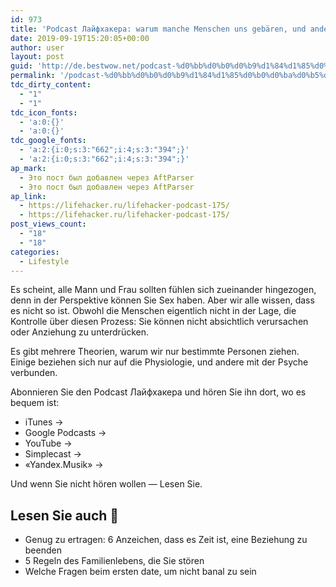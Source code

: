 ```yaml
---
id: 973
title: 'Podcast Лайфхакера: warum manche Menschen uns gebären, und andere bleiben in френдзоне'
date: 2019-09-19T15:20:05+00:00
author: user
layout: post
guid: 'http://de.bestwow.net/podcast-%d0%bb%d0%b0%d0%b9%d1%84%d1%85%d0%b0%d0%ba%d0%b5%d1%80%d0%b0-warum-manche-menschen-uns-gebaren-und-andere-bleiben-in-%d1%84%d1%80%d0%b5%d0%bd%d0%b4%d0%b7%d0%be%d0%bd%d0%b5/'
permalink: '/podcast-%d0%bb%d0%b0%d0%b9%d1%84%d1%85%d0%b0%d0%ba%d0%b5%d1%80%d0%b0-warum-manche-menschen-uns-gebaren-und-andere-bleiben-in-%d1%84%d1%80%d0%b5%d0%bd%d0%b4%d0%b7%d0%be%d0%bd%d0%b5/'
tdc_dirty_content:
  - "1"
  - "1"
tdc_icon_fonts:
  - 'a:0:{}'
  - 'a:0:{}'
tdc_google_fonts:
  - 'a:2:{i:0;s:3:"662";i:4;s:3:"394";}'
  - 'a:2:{i:0;s:3:"662";i:4;s:3:"394";}'
ap_mark:
  - Это пост был добавлен через AftParser
  - Это пост был добавлен через AftParser
ap_link:
  - https://lifehacker.ru/lifehacker-podcast-175/
  - https://lifehacker.ru/lifehacker-podcast-175/
post_views_count:
  - "18"
  - "18"
categories:
  - Lifestyle
---
```

Es scheint, alle Mann und Frau sollten fühlen sich zueinander hingezogen, denn in der Perspektive können Sie Sex haben. Aber wir alle wissen, dass es nicht so ist. Obwohl die Menschen eigentlich nicht in der Lage, die Kontrolle über diesen Prozess: Sie können nicht absichtlich verursachen oder Anziehung zu unterdrücken.

Es gibt mehrere Theorien, warum wir nur bestimmte Personen ziehen. Einige beziehen sich nur auf die Physiologie, und andere mit der Psyche verbunden.</p> 

Abonnieren Sie den Podcast Лайфхакера und hören Sie ihn dort, wo es bequem ist:

  * iTunes →
  * Google Podcasts →
  * YouTube →
  * Simplecast →
  * «Yandex.Musik» →

Und wenn Sie nicht hören wollen — Lesen Sie.

<div>
  <h2 class="read-also__title">
    <span>Lesen Sie auch</span> <span>🧐 </span>
  </h2>
  
  <ul class="read-also__list">
    <li>
      Genug zu ertragen: 6 Anzeichen, dass es Zeit ist, eine Beziehung zu beenden
    </li>
    <li>
      5 Regeln des Familienlebens, die Sie stören
    </li>
    <li>
      Welche Fragen beim ersten date, um nicht banal zu sein
    </li>
  </ul>
</div>